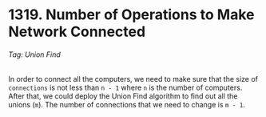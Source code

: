 # 1319. Number of Operations to Make Network Connected

###### Tag: Union Find

In order to connect all the computers, we need to make sure that the size of `connections` is not less than `n - 1` where `n` is the number of computers. After that, we could deploy the Union Find algorithm to find out all the unions (`m`). The number of connections that we need to change is `m - 1`. 